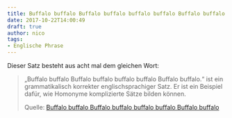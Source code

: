 ```yaml
---
title: Buffalo buffalo Buffalo buffalo buffalo buffalo Buffalo buffalo
date: 2017-10-22T14:00:49
draft: true
author: nico
tags: 
- Englische Phrase
---
```


Dieser Satz besteht aus acht mal dem gleichen Wort:

> „Buffalo buffalo Buffalo buffalo buffalo buffalo Buffalo buffalo.“ ist ein
> grammatikalisch korrekter englischsprachiger Satz. Er ist ein Beispiel dafür,
> wie Homonyme komplizierte Sätze bilden können.
>
> Quelle: [Buffalo buffalo Buffalo buffalo buffalo buffalo Buffalo buffalo](https://de.wikipedia.org/wiki/Buffalo_buffalo_Buffalo_buffalo_buffalo_buffalo_Buffalo_buffalo)
